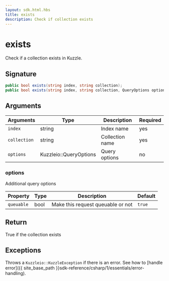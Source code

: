 ```yaml
---
layout: sdk.html.hbs
title: exists
description: Check if collection exists
---
```


# exists

Check if a collection exists in Kuzzle.

## Signature

```csharp
public bool exists(string index, string collection);
public bool exists(string index, string collection, QueryOptions options);
```

## Arguments

| Arguments    | Type    | Description | Required
|--------------|---------|-------------|----------
| ``index`` | string | Index name    | yes  |
| ``collection`` | string | Collection name    | yes  |
| ``options`` | Kuzzleio::QueryOptions | Query options    | no  |

### **options**

Additional query options

| Property   | Type    | Description                       | Default |
| ---------- | ------- | --------------------------------- | ------- |
| `queuable` | bool | Make this request queuable or not | `true`  |

## Return

True if the collection exists

## Exceptions

Throws a `Kuzzleio::KuzzleException` if there is an error. See how to [handle error]({{ site_base_path }}sdk-reference/csharp/1/essentials/error-handling).

